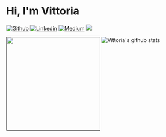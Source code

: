 # Hi, I'm Vittoria

[![Github](https://img.shields.io/badge/-Github-000?style=flat-square&logo=Github&logoColor=white&link=https://github.com/viborotto)](https://github.com/viborotto)
[![Linkedin](https://img.shields.io/badge/-LinkedIn-blue?style=flat-square&logo=Linkedin&logoColor=white&link=https://www.linkedin.com/in/vittoria-borotto/)](https://www.linkedin.com/in/nathalyacampos/)
[![Medium](https://aleen42.github.io/badges/src/medium.svg?style=flat-square&logo=Linkedin&logoColor=white&link=https://medium.com/@vittoriaborotto)](https://medium.com/@nmuniz)
<img src="https://img.shields.io/badge/Back End-Java-f55247"/>

<a href=""><img align="left" width="250" height="250" src="https://github.com/viborotto/viborotto/blob/master/octocatvi/octacat-vi.gif"></a> ![Vittoria's github stats](https://github-readme-stats.vercel.app/api?username=viborotto&show_icons=true&theme=tokyonight)




